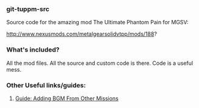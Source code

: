 ### git-tuppm-src
Source code for the amazing mod The Ultimate Phantom Pain for MGSV:

http://www.nexusmods.com/metalgearsolidvtpp/mods/188?

### What's included?
All the mod files. All the source and custom code is there. Code is a useful mess.

### Other Useful links/guides:
1. [Guide: Adding BGM From Other Missions](https://github.com/NasaNhak/git-tuppm-src/wiki/Guide:-Adding-BGM-From-Other-Missions)
